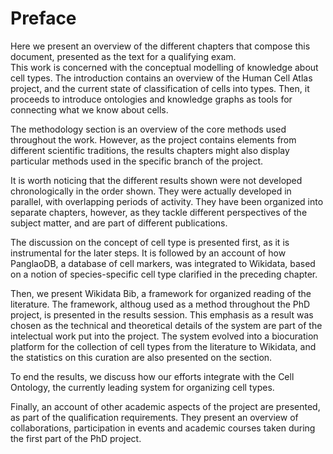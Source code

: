 # Preface

Here we present an overview of the different chapters that compose this document, presented as the text for a qualifying exam.  
This work is concerned with the conceptual modelling of knowledge about cell types. 
The introduction contains an overview of the Human Cell Atlas project, and the current state of classification of cells into types. 
Then, it proceeds to introduce ontologies and knowledge graphs as tools for connecting what we know about cells. 

The methodology section is an overview of the core methods used throughout the work. 
However, as the project contains elements from different scientific traditions, the results chapters might also display particular methods used in the specific branch of the project. 

It is worth noticing that the different results shown were not developed chronologically in the order shown. 
They were actually developed in parallel, with overlapping periods of activity. 
They have been organized into separate chapters, however, as they tackle different perspectives of the subject matter, and are part of different publications. 

The discussion on the concept of cell type is presented first, as it is instrumental for the later steps. 
It is followed by an account of how PanglaoDB, a database of cell markers, was integrated to Wikidata, based on a notion of species-specific cell type clarified in the preceding chapter. 

Then, we present Wikidata Bib, a framework for organized reading of the literature. 
The framework, althoug used as a method throughout the PhD project, is presented in the results session.
This emphasis as a result was chosen as the technical and theoretical details of the system are part of the intelectual work put into the project. 
The system evolved into a biocuration platform for the collection of cell types from the literature to Wikidata, and the statistics on this curation are also presented on the section. 

To end the results, we discuss how our efforts integrate with the Cell Ontology, the currently leading system for organizing cell types. 

Finally, an account of other academic aspects of the project are presented, as part of the qualification requirements. 
They present an overview of collaborations, participation in events and academic courses taken during the first part of the PhD project. 

